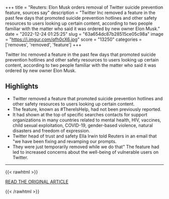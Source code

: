 +++
title = "Reuters: Elon Musk orders removal of Twitter suicide prevention feature, sources say"
description = "Twitter Inc removed a feature in the past few days that promoted suicide prevention hotlines and other safety resources to users looking up certain content, according to two people familiar with the matter who said it was ordered by new owner Elon Musk."
date = "2022-12-24 01:25:25"
slug = "63a654dc87b28515ce05c98a"
image = "https://i.imgur.com/qfh0cX6.jpg"
score = "13250"
categories = ['removes', 'removed', 'feature']
+++

Twitter Inc removed a feature in the past few days that promoted suicide prevention hotlines and other safety resources to users looking up certain content, according to two people familiar with the matter who said it was ordered by new owner Elon Musk.

## Highlights

- Twitter removed a feature that promoted suicide prevention hotlines and other safety resources to users looking up certain content.
- The feature, known as #ThereIsHelp, had not been previously reported.
- It had shown at the top of specific searches contacts for support organizations in many countries related to mental health, HIV, vaccines, child sexual exploitation, COVID-19, gender-based violence, natural disasters and freedom of expression.
- Twitter head of trust and safety Ella Irwin told Reuters in an email that "we have been fixing and revamping our prompts.
- They were just temporarily removed while we do that" The feature had led to increased concerns about the well-being of vulnerable users on Twitter.

---

{{< rawhtml >}}
  <p class="article-category">
    <a target="_blank" href="https://www.reuters.com/technology/elon-musk-orders-removal-twitter-suicide-prevention-feature-sources-say-2022-12-23/">READ THE ORIGINAL ARTICLE</a>
  </p>
{{< /rawhtml >}}
